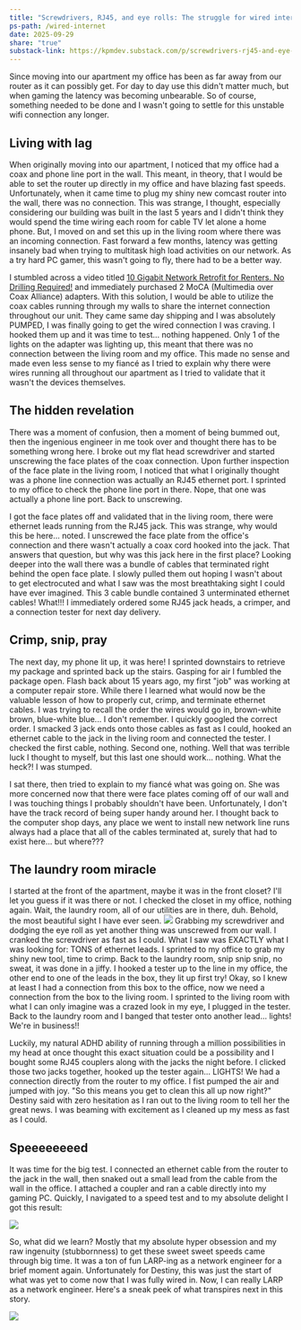 ```yaml
---
title: "Screwdrivers, RJ45, and eye rolls: The struggle for wired internet"
ps-path: /wired-internet
date: 2025-09-29
share: "true"
substack-link: https://kpmdev.substack.com/p/screwdrivers-rj45-and-eye-rolls-the
---
```

Since moving into our apartment my office has been as far away from our router as it can possibly get. For day to day use this didn't matter much, but when gaming the latency was becoming unbearable. So of course, something needed to be done and I wasn't going to settle for this unstable wifi connection any longer. 
## Living with lag
When originally moving into our apartment, I noticed that my office had a coax and phone line port in the wall. This meant, in theory, that I would be able to set the router up directly in my office and have blazing fast speeds. Unfortunately, when it came time to plug my shiny new comcast router into the wall, there was no connection. This was strange, I thought, especially considering our building was built in the last 5 years and I didn't think they would spend the time wiring each room for cable TV let alone a home phone. But, I moved on and set this up in the living room where there was an incoming connection. Fast forward a few months, latency was getting insanely bad when trying to multitask high load activities on our network. As a try hard PC gamer, this wasn't going to fly, there had to be a better way. 

I stumbled across a video titled [10 Gigabit Network Retrofit for Renters. No Drilling Required!](https://www.youtube.com/watch?v=W0CPafMeeOM) and immediately purchased 2 MoCA (Multimedia over Coax Alliance) adapters. With this solution, I would be able to utilize the coax cables running through my walls to share the internet connection throughout our unit. They came same day shipping and I was absolutely PUMPED, I was finally going to get the wired connection I was craving. I hooked them up and it was time to test... nothing happened. Only 1 of the lights on the adapter was lighting up, this meant that there was no connection between the living room and my office. This made no sense and made even less sense to my fiancé as I tried to explain why there were wires running all throughout our apartment as I tried to validate that it wasn't the devices themselves.
## The hidden revelation
There was a moment of confusion, then a moment of being bummed out, then the ingenious engineer in me took over and thought there has to be something wrong here. I broke out my flat head screwdriver and started unscrewing the face plates of the coax connection.  Upon further inspection of the face plate in the living room, I noticed that what I originally thought was a phone line connection was actually an RJ45 ethernet port. I sprinted to my office to check the phone line port in there. Nope, that one was actually a phone line port. Back to unscrewing. 

I got the face plates off and validated that in the living room, there were ethernet leads running from the RJ45 jack. This was strange, why would this be here... noted. I unscrewed the face plate from the office's connection and there wasn't actually a coax cord hooked into the jack. That answers that question, but why was this jack here in the first place? Looking deeper into the wall there was a bundle of cables that terminated right behind the open face plate. I slowly pulled them out hoping I wasn't about to get electrocuted and what I saw was the most breathtaking sight I could have ever imagined. This 3 cable bundle contained 3 unterminated ethernet cables! What!!! I immediately ordered some RJ45 jack heads, a crimper, and a connection tester for next day delivery. 
## Crimp, snip, pray
The next day, my phone lit up, it was here! I sprinted downstairs to retrieve my package and sprinted back up the stairs. Gasping for air I fumbled the package open. Flash back about 15 years ago, my first "job" was working at a computer repair store. While there I learned what would now be the valuable lesson of how to properly cut, crimp, and terminate ethernet cables. I was trying to recall the order the wires would go in, brown-white brown, blue-white blue... I don't remember. I quickly googled the correct order. I smacked 3 jack ends onto those cables as fast as I could, hooked an ethernet cable to the jack in the living room and connected the tester. I checked the first cable, nothing. Second one, nothing. Well that was terrible luck I thought to myself, but this last one should work... nothing. What the heck?! I was stumped. 

I sat there, then tried to explain to my fiancé what was going on. She was more concerned now that there were face plates coming off of our wall and I was touching things I probably shouldn't have been. Unfortunately, I don't have the track record of being super handy around her. I thought back to the computer shop days, any place we went to install new network line runs always had a place that all of the cables terminated at, surely that had to exist here... but where???
## The laundry room miracle
I started at the front of the apartment, maybe it was in the front closet? I'll let you guess if it was there or not. I checked the closet in my office, nothing again. Wait, the laundry room, all of our utilities are in there, duh. Behold, the most beautiful sight I have ever seen. 
![](/article-images/the-box.jpeg)
Grabbing my screwdriver and dodging the eye roll as yet another thing was unscrewed from our wall. I cranked the screwdriver as fast as I could. What I saw was EXACTLY what I was looking for: TONS of ethernet leads. I sprinted to my office to grab my shiny new tool, time to crimp. Back to the laundry room, snip snip snip, no sweat, it was done in a jiffy. I hooked a tester up to the line in my office, the other end to one of the leads in the box, they lit up first try! Okay, so I knew at least I had a connection from this box to the office, now we need a connection from the box to the living room. I sprinted to the living room with what I can only imagine was a crazed look in my eye, I plugged in the tester. Back to the laundry room and I banged that tester onto another lead... lights! We're in business!! 

Luckily, my natural ADHD ability of running through a million possibilities in my head at once thought this exact situation could be a possibility and I bought some RJ45 couplers along with the jacks the night before. I clicked those two jacks together, hooked up the tester again... LIGHTS! We had a connection directly from the router to my office. I fist pumped the air and jumped with joy. "So this means you get to clean this all up now right?" Destiny said with zero hesitation as I ran out to the living room to tell her the great news. I was beaming with excitement as I cleaned up my mess as fast as I could.
## Speeeeeeeed
It was time for the big test. I connected an ethernet cable from the router to the jack in the wall, then snaked out a small lead from the cable from the wall in the office. I attached a coupler and ran a cable directly into my gaming PC. Quickly, I navigated to a speed test and to my absolute delight I got this result: 

![](/article-images/speedtest.png)

So, what did we learn? Mostly that my absolute hyper obsession and my raw ingenuity (stubbornness) to get these sweet sweet speeds came through big time. It was a ton of fun LARP-ing as a network engineer for a brief moment again. Unfortunately for Destiny, this was just the start of what was yet to come now that I was fully wired in. Now, I can really LARP as a network engineer. Here's a sneak peek of what transpires next in this story.

![](/article-images/homelab.jpeg)